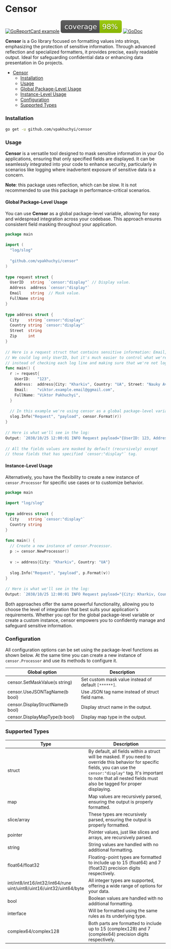 # Censor

[![GoReportCard example](https://goreportcard.com/badge/github.com/vpakhuchyi/censor)](https://goreportcard.com/report/github.com/vpakhuchyi/censor)
![coverage](https://raw.githubusercontent.com/vpakhuchyi/censor/badges/.badges/main/coverage.svg)
[![GoDoc](https://godoc.org/github.com/vpakhuchyi/censor?status.svg)](https://godoc.org/github.com/vpakhuchyi/censor)

**Censor** is a Go library focused on formatting values into strings, emphasizing the protection
of sensitive information. Through advanced reflection and specialized formatters, it provides precise,
easily readable output. Ideal for safeguarding confidential data or enhancing data presentation in Go projects.

<!-- TOC -->

* [Censor](#censor)
    * [Installation](#installation)
    * [Usage](#usage)
    * [Global Package-Level Usage](#global-package-level-usage)
    * [Instance-Level Usage](#instance-level-usage)
    * [Configuration](#configuration)
    * [Supported Types](#supported-types)

<!-- TOC -->

### Installation

```bash
go get -u github.com/vpakhuchyi/censor
```

### Usage

**Censor** is a versatile tool designed to mask sensitive information in your Go applications, ensuring that
only specified fields are displayed. It can be seamlessly integrated into your code to enhance security,
particularly in scenarios like logging where inadvertent exposure of sensitive data is a concern.

**Note**: this package uses reflection, which can be slow. It is not recommended to use this package
in performance-critical scenarios.

#### Global Package-Level Usage

You can use **Censor** as a global package-level variable, allowing for easy and widespread integration across your
codebase. This approach ensures consistent field masking throughout your application.

```go
package main

import (
  "log/slog"

  "github.com/vpakhuchyi/censor"
)

type request struct {
  UserID   string  `censor:"display"` // Display value.
  Address  address `censor:"display"`
  Email    string  // Mask value.
  FullName string
}

type address struct {
  City    string `censor:"display"`
  Country string `censor:"display"`
  Street  string
  Zip     int
}

// Here is a request struct that contains sensitive information: Email, FullName and Password.
// We could log only UserID, but it's much easier to control what we're logging by using censor 
// instead of checking each log line and making sure that we're not logging sensitive information.
func main() {
  r := request{
    UserID:   "123",
    Address:  address{City: "Kharkiv", Country: "UA", Street: "Nauky Avenue", Zip: 23335},
    Email:    "viktor.example.email@ggmail.com",
    FullName: "Viktor Pakhuchyi",
  }

  // In this example we're using censor as a global package-level variable with default configuration.
  slog.Info("Request", "payload", censor.Format(r))
}

// Here is what we'll see in the log:
Output: `2038/10/25 12:00:01 INFO Request payload="{UserID: 123, Address: {City: Kharkiv, Country: UA, Street: [******], Zip: [******]}, Email: [******], FullName: [******]}`

// All the fields values are masked by default (recursively) except 
// those fields that has specified `censor:"display"` tag.

```

#### Instance-Level Usage

Alternatively, you have the flexibility to create a new instance of `censor.Processor` for specific use cases
or to customize behavior.

```go
package main

import "log/slog"

type address struct {
  City    string `censor:"display"`
  Country string
}

func main() {
  // Create a new instance of censor.Processor.
  p := censor.NewProcessor()

  v := address{City: "Kharkiv", Country: "UA"}

  slog.Info("Request", "payload", p.Format(v))
}

// Here is what we'll see in the log:
Output: `2038/10/25 12:00:01 INFO Request payload="{City: Kharkiv, Country: [******]}`

```

Both approaches offer the same powerful functionality, allowing you to choose the level of integration that best suits
your application's requirements. Whether you opt for the global package-level variable or create a custom instance,
censor empowers you to confidently manage and safeguard sensitive information.

### Configuration

All configuration options can be set using the package-level functions as shown below.
At the same time you can create a new instance of `censor.Processor` and use its methods to configure it.

| Global option                    | Description                                          |
|----------------------------------|------------------------------------------------------|
| censor.SetMaskValue(s string)    | Set custom mask value instead of default `[******]`. |
| censor.UseJSONTagName(b bool)    | Use JSON tag name instead of struct field name.      |
| censor.DisplayStructName(b bool) | Display struct name in the output.                   |
| censor.DisplayMapType(b bool)    | Display map type in the output.                      |

### Supported Types

| Type                                                                     | Description                                                                                                                                                                                                                                        |
|--------------------------------------------------------------------------|----------------------------------------------------------------------------------------------------------------------------------------------------------------------------------------------------------------------------------------------------|
| struct                                                                   | By default, all fields within a struct will be masked. If you need to override this behavior for specific fields, you can use the `censor:"display"` tag. It's important to note that all nested fields must also be tagged for proper displaying. |
| map                                                                      | Map values are recursively parsed, ensuring the output is properly formatted.                                                                                                                                                                      |
| slice/array                                                              | These types are recursively parsed, ensuring the output is properly formatted.                                                                                                                                                                     |
| pointer                                                                  | Pointer values, just like slices and arrays, are recursively parsed.                                                                                                                                                                               |
| string                                                                   | String values are handled with no additional formatting.                                                                                                                                                                                           |
| float64/float32                                                          | Floating-point types are formatted to include up to 15 (float64) and 7 (float32) precision digits respectively.                                                                                                                                    |
| int/int8/int16/int32/int64/rune<br/>uint/uint8/uint16/uint32/uint64/byte | All integer types are supported, offering a wide range of options for your data.                                                                                                                                                                   |
| bool                                                                     | Boolean values are handled with no additional formatting.                                                                                                                                                                                          |
| interface                                                                | Will be formatted using the same rules as its underlying type.                                                                                                                                                                                     |
| complex64/complex128                                                     | Both parts are formatted to include up to 15 (complex128) and 7 (complex64) precision digits respectively.                                                                                                                                         |
